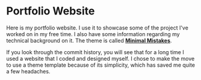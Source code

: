 # Portfolio Website

Here is my portfolio website. I use it to showcase some of the project I've worked on in my free time. I also have some information regarding my technical background on it. The theme is called **[Minimal Mistakes](http://mmistakes.github.io/minimal-mistakes)**.

If you look through the commit history, you will see that for a long time I used a website that I coded and designed myself. I chose to make the move to use a theme template because of its simplicity, which has saved me quite a few headaches.
